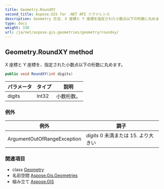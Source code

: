 ```yaml
---
title: Geometry.RoundXY
second_title: Aspose.GIS for .NET API リファレンス
description: Geometry 方法. X 座標と Y 座標を指定された小数点以下の桁数に丸めます
type: docs
weight: 330
url: /ja/net/aspose.gis.geometries/geometry/roundxy/
---
```

## Geometry.RoundXY method

X 座標と Y 座標を、指定された小数点以下の桁数に丸めます。

```csharp
public void RoundXY(int digits)
```

| パラメータ | タイプ | 説明 |
| --- | --- | --- |
| digits | Int32 | 小数桁数。 |

### 例外

| 例外 | 調子 |
| --- | --- |
| ArgumentOutOfRangeException | *digits* 0 未満または 15. より大きい |

### 関連項目

* class [Geometry](../)
* 名前空間 [Aspose.Gis.Geometries](../../geometry/)
* 組み立て [Aspose.GIS](../../../)


